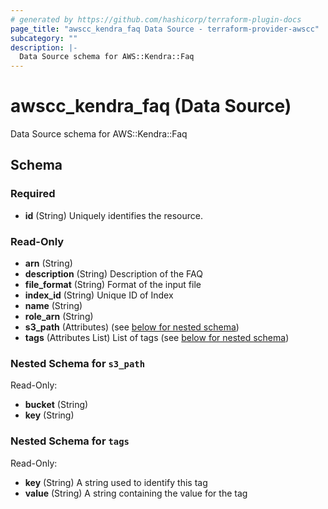 ```yaml
---
# generated by https://github.com/hashicorp/terraform-plugin-docs
page_title: "awscc_kendra_faq Data Source - terraform-provider-awscc"
subcategory: ""
description: |-
  Data Source schema for AWS::Kendra::Faq
---
```


# awscc_kendra_faq (Data Source)

Data Source schema for AWS::Kendra::Faq



<!-- schema generated by tfplugindocs -->
## Schema

### Required

- **id** (String) Uniquely identifies the resource.

### Read-Only

- **arn** (String)
- **description** (String) Description of the FAQ
- **file_format** (String) Format of the input file
- **index_id** (String) Unique ID of Index
- **name** (String)
- **role_arn** (String)
- **s3_path** (Attributes) (see [below for nested schema](#nestedatt--s3_path))
- **tags** (Attributes List) List of tags (see [below for nested schema](#nestedatt--tags))

<a id="nestedatt--s3_path"></a>
### Nested Schema for `s3_path`

Read-Only:

- **bucket** (String)
- **key** (String)


<a id="nestedatt--tags"></a>
### Nested Schema for `tags`

Read-Only:

- **key** (String) A string used to identify this tag
- **value** (String) A string containing the value for the tag


